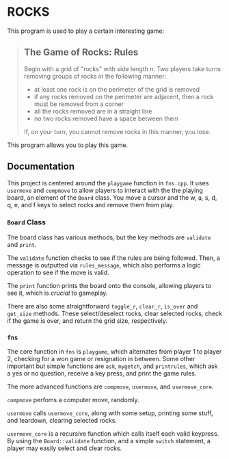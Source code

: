 
# ROCKS

This program is used to play a certain interesting game:

> ## The Game of Rocks: Rules
> 
> Begin with a grid of "rocks" with side length n.
> Two players take turns removing groups of rocks in the following manner:
> 
> * at least one rock is on the perimeter of the grid is removed
> * if any rocks removed on the perimeter are adjacent, then a rock must be removed from a corner
> * all the rocks removed are in a straight line
> * no two rocks removed have a space between them
> 
> If, on your turn, you cannot remove rocks in this manner, you lose.

This program allows you to play this game.

## Documentation

This project is centered around the `playgame` function in `fns.cpp`.
It uses `usermove` and `compmove` to allow players to interact with the the playing board, an element of the `Board` class.
You move a cursor and the w, a, s, d, q, e, and f keys to select rocks and remove them from play.

### `Board` Class

The board class has various methods, but the key methods are `validate` and `print`.

The `validate` function checks to see if the rules are being followed.
Then, a message is outputted via `rules_message`, which also performs a logic operation to see if the move is valid.

The `print` function prints the board onto the console, allowing players to see it, which is *crucial* to gameplay.

There are also some straightforward `toggle_r`, `clear_r`, `is_over` and `get_size` methods.
These select/deselect rocks, clear selected rocks, check if the game is over, and return the grid size, respectively.

### `fns`

The core function in `fns` is `playgame`, which alternates from player 1 to player 2, checking for a won game or resignation in between.
Some other important but simple functions are `ask`, `mygetch`, and `printrules`, which ask a yes or no question, receive a key press, and print the game rules.

The more advanced functions are `compmove`, `usermove`, and `usermove_core`.

`compmove` perfoms a computer move, randomly.

`usermove` calls `usermove_core`, along with some setup, printing some stuff, and teardown, clearing selected rocks.

`usermove_core` is a recursive function which calls itself each valid keypress.
By using the `Board::validate` function, and a simple `switch` statement, a player may easily select and clear rocks.
